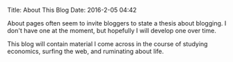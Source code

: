 Title: About This Blog
Date: 2016-2-05 04:42

About pages often seem to invite bloggers to state a thesis about blogging.  I don't have one at the moment, but hopefully I will develop one over time.  

This blog will contain material I come across in the course of studying economics, surfing the web, and ruminating about life.




